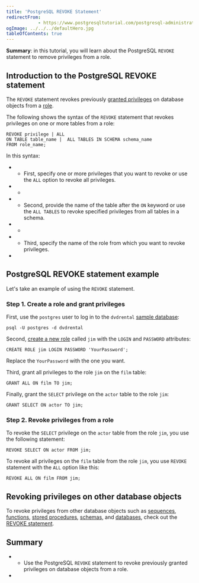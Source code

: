```yaml
---
title: 'PostgreSQL REVOKE Statement'
redirectFrom: 
            - https://www.postgresqltutorial.com/postgresql-administration/postgresql-revoke/
ogImage: ../../../defaultHero.jpg
tableOfContents: true
---
```


**Summary**: in this tutorial, you will learn about the PostgreSQL `REVOKE` statement to remove privileges from a role.



## Introduction to the PostgreSQL REVOKE statement



The `REVOKE` statement revokes previously [granted privileges](https://www.postgresqltutorial.com/postgresql-administration/postgresql-grant/) on database objects from a [role](https://www.postgresqltutorial.com/postgresql-administration/postgresql-roles/).



The following shows the syntax of the `REVOKE` statement that revokes privileges on one or more tables from a role:



```
REVOKE privilege | ALL
ON TABLE table_name |  ALL TABLES IN SCHEMA schema_name
FROM role_name;
```



In this syntax:



- - First, specify one or more privileges that you want to revoke or use the `ALL` option to revoke all privileges.
- -
- - Second, provide the name of the table after the `ON` keyword or use the `ALL TABLES` to revoke specified privileges from all tables in a schema.
- -
- - Third, specify the name of the role from which you want to revoke privileges.
- 


## PostgreSQL REVOKE statement example



Let's take an example of using the `REVOKE` statement.



### Step 1. Create a role and grant privileges



First, use the `postgres` user to log in to the `dvdrental` [sample database](https://www.postgresqltutorial.com/postgresql-getting-started/postgresql-sample-database/):



```
psql -U postgres -d dvdrental
```



Second, [create a new role](https://www.postgresqltutorial.com/postgresql-administration/postgresql-roles/) called `jim` with the `LOGIN` and `PASSWORD` attributes:



```
CREATE ROLE jim LOGIN PASSWORD 'YourPassword';
```



Replace the `YourPassword` with the one you want.



Third, grant all privileges to the role `jim` on the `film` table:



```
GRANT ALL ON film TO jim;
```



Finally, grant the `SELECT` privilege on the `actor` table to the role `jim`:



```
GRANT SELECT ON actor TO jim;
```



### Step 2. Revoke privileges from a role



To revoke the `SELECT` privilege on the `actor` table from the role `jim`, you use the following statement:



```
REVOKE SELECT ON actor FROM jim;
```



To revoke all privileges on the `film` table from the role `jim`, you use `REVOKE` statement with the `ALL` option like this:



```
REVOKE ALL ON film FROM jim;
```



## Revoking privileges on other database objects



To revoke privileges from other database objects such as [sequences](/docs/postgresql/postgresql-sequences/), [functions](https://www.postgresqltutorial.com/postgresql-functions/), [stored procedures](https://www.postgresqltutorial.com/postgresql-plpgsql/postgresql-create-procedure/), [schemas](https://www.postgresqltutorial.com/postgresql-administration/postgresql-schema/), and [databases](https://www.postgresqltutorial.com/postgresql-administration/postgresql-create-database/), check out the [REVOKE statement](https://www.postgresql.org/docs/currentsql-revoke.html).



## Summary



- - Use the PostgreSQL `REVOKE` statement to revoke previously granted privileges on database objects from a role.
- 

